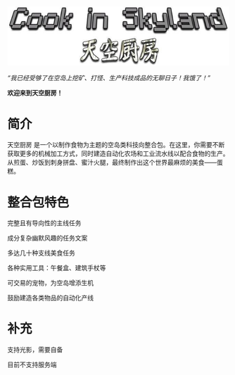 ![logo](./logo.jpg)

*“我已经受够了在空岛上挖矿、打怪、生产科技成品的无聊日子！我饿了！”*

**欢迎来到天空厨房！**

# 简介

天空厨房 是一个以制作食物为主题的空岛类科技向整合包。在这里，你需要不断获取更多的机械加工方式，同时建造自动化农场和工业流水线以配合食物的生产。从煎蛋、炒饭到刺身拼盘、蜜汁火腿，最终制作出这个世界最麻烦的美食——蛋糕。

# 整合包特色

完整且有导向性的主线任务

成分复杂幽默风趣的任务文案

多达几十种支线美食任务

各种实用工具：午餐盒、建筑手杖等

可交易的宠物，为空岛增添生机

鼓励建造各类物品的自动化产线

# 补充

支持光影，需要自备

目前不支持服务端